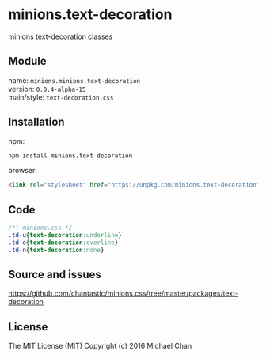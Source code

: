 # minions.text-decoration
minions text-decoration classes

## Module
name: `minions.minions.text-decoration`  
version: `0.0.4-alpha-15`  
main/style: `text-decoration.css`  

## Installation
npm:
```bash
npm install minions.text-decoration
```

browser:
```html
<link rel="stylesheet" href="https://unpkg.com/minions.text-decoration" />
```

## Code
```css
/*! minions.css */
.td-u{text-decoration:underline}
.td-o{text-decoration:overline}
.td-n{text-decoration:none}

```

## Source and issues

https://github.com/chantastic/minions.css/tree/master/packages/text-decoration

## License

The MIT License (MIT)
Copyright (c) 2016 Michael Chan